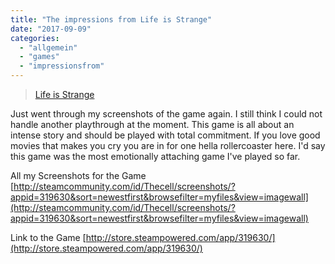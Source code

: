 ```yaml
---
title: "The impressions from Life is Strange"
date: "2017-09-09"
categories: 
  - "allgemein"
  - "games"
  - "impressionsfrom"
---
```


> [Life is Strange](//imgur.com/5IxIT)

<script async src="//s.imgur.com/min/embed.js" charset="utf-8"></script>

Just went through my screenshots of the game again. I still think I could not handle another playthrough at the moment. This game is all about an intense story and should be played with total commitment. If you love good movies that makes you cry you are in for one hella rollercoaster here. I'd say this game was the most emotionally attaching game I've played so far.

All my Screenshots for the Game [http://steamcommunity.com/id/Thecell/screenshots/?appid=319630&sort=newestfirst&browsefilter=myfiles&view=imagewall](http://steamcommunity.com/id/Thecell/screenshots/?appid=319630&sort=newestfirst&browsefilter=myfiles&view=imagewall)

Link to the Game [http://store.steampowered.com/app/319630/](http://store.steampowered.com/app/319630/)
